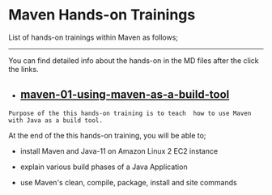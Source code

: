 # Maven Hands-on Trainings

List of hands-on trainings within Maven as follows;
 
** **
You can find detailed info about the hands-on in the MD files after the click the links. 


- ## [maven-01-using-maven-as-a-build-tool](./maven-01-using-maven-as-a-build-tool/README.md)

`Purpose of the this hands-on training is to teach  how to use Maven with Java as a build tool. `

At the end of the this hands-on training, you will be able to;

- install Maven and Java-11 on Amazon Linux 2 EC2 instance

- explain various build phases of a Java Application

- use Maven's clean, compile, package, install and site commands




